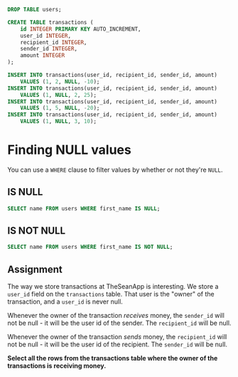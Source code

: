 ```sql
DROP TABLE users;

CREATE TABLE transactions (
    id INTEGER PRIMARY KEY AUTO_INCREMENT,
    user_id INTEGER,
    recipient_id INTEGER,
    sender_id INTEGER,
    amount INTEGER
);

INSERT INTO transactions(user_id, recipient_id, sender_id, amount)
    VALUES (1, 2, NULL, -10);
INSERT INTO transactions(user_id, recipient_id, sender_id, amount)
    VALUES (1, NULL, 2, 25);
INSERT INTO transactions(user_id, recipient_id, sender_id, amount)
    VALUES (1, 5, NULL, -20);
INSERT INTO transactions(user_id, recipient_id, sender_id, amount)
    VALUES (1, NULL, 3, 10);
```

# Finding NULL values

You can use a `WHERE` clause to filter values by whether or not they're `NULL`.

## IS NULL

```SQL
SELECT name FROM users WHERE first_name IS NULL;
```

## IS NOT NULL

```SQL
SELECT name FROM users WHERE first_name IS NOT NULL;
```

## Assignment

The way we store transactions at TheSeanApp is interesting. We store a `user_id` field on the `transactions` table. That user is the "owner" of the transaction, and a `user_id` is never null.

Whenever the owner of the transaction *receives* money, the `sender_id` will not be null - it will be the user id of the sender. The `recipient_id` will be null.

Whenever the owner of the transaction *sends* money, the `recipient_id` will not be null - it will be the user id of the recipient. The `sender_id` will be null.

**Select all the rows from the transactions table where the owner of the transactions is receiving money.**
